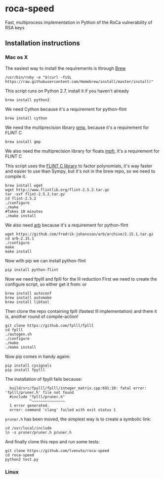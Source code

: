 # roca-speed
Fast, multiprocess implementation in Python of the RoCa vulnerability of RSA keys

## Installation instructions
### Mac os X

The easiest way to install the requirements is through [Brew](https://brew.sh/)
```
/usr/bin/ruby -e "$(curl -fsSL https://raw.githubusercontent.com/Homebrew/install/master/install)"
```
This script runs on Python 2.7, install it if you haven't already
```
brew install python2
```
We need Cython because it's a requirement for python-flint 
```
brew install cython
```
We need the multiprecision library [gmp](https://gmplib.org/), because it's a requirement for FLINT C
```
brew install gmp
```
We also need the multiprecision library for floats [mpfr](https://www.mpfr.org/), it's a requirement for FLINT C 

This script uses the [FLINT C library](http://www.flintlib.org/) to factor polynomials, it's way faster and easier to use than Sympy, but it's not in the brew repo, so we need to compile it.
```
brew install wget
wget http://www.flintlib.org/flint-2.5.2.tar.gz
tar -xvf flint-2.5.2.tar.gz
cd flint-2.5.2
./configure
./make
#Takes 10 minutes
./make install
```

We also need [arb](https://github.com/fredrik-johansson) because it's a requirement for python-flint

```
wget https://github.com/fredrik-johansson/arb/archive/2.15.1.tar.gz
cd arb-2.15.1
./configure
make
make install
```

Now with pip we can install python-flint
```
pip install python-flint
```

Now we need fpylll and fplll for the lll reduction
First we need to create the configure script, so either get it from:
or 
```
brew install autoconf
brew install automake
brew install libtool
```
Then clone the repo containing fplll (fastest lll implementation)
and there it is, another round of compile-action!
```
git clone https://github.com/fplll/fplll
cd fplll
./autogen.sh
./configure
./make
./make install
```
Now pip comes in handy agaim:
```
pip install cysignals
pip install fpylll
```
The installation of fpylll fails because:
```
  build/src/fpylll/fplll/integer_matrix.cpp:691:10: fatal error: 'fplll/pruner.h' file not found
  #include "fplll/pruner.h"
           ^~~~~~~~~~~~~~~~
  1 error generated.
  error: command 'clang' failed with exit status 1
```
`pruner.h` has been moved, the simplest way is to create a symbolic link:

```
cd /usr/local/include
ln -s pruner/pruner.h pruner.h
```

And finally clone this repo and run some tests:
```
git clone https://github.com/lvenuto/roca-speed
cd roca-speed
python2 test.py
```

### Linux

